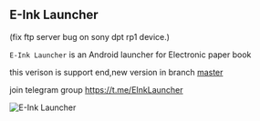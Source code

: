 ## E-Ink Launcher

(fix ftp server bug on sony dpt rp1 device.)




`E-Ink Launcher` is an Android launcher for Electronic paper book

this verison is support end,new version in branch [master](https://github.com/Modificator/E-Ink-Launcher)

join telegram group https://t.me/EInkLauncher

![E-Ink Launcher](app/release/preview.png)
